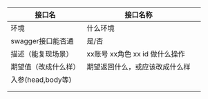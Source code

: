 | 接口名               | 接口名称                        |      |
| -------------------- | ------------------------------- | ---- |
| 环境                 | 什么环境                        |      |
| swagger接口能否通    | 是/否                           |      |
| 描述（能复现场景）   | xx账号 xx角色  xx id 做什么操作 |      |
| 期望值（改成什么样） | 期望返回什么，或应该改成什么样  |      |
| 入参(head,body等)    |                                 |      |
|                      |                                 |      |
|                      |                                 |      |

